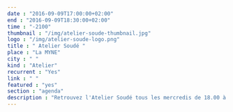 ```yaml
---
date : "2016-09-09T17:00:00+02:00"
end : "2016-09-09T18:30:00+02:00"
time : "-2100"
thumbnail : "/img/atelier-soude-thumbnail.jpg"
logo : "/img/atelier-soude-logo.png"
title : " Atelier Soudé "
place : "La MYNE"
city : " "
kind : "Atelier"
recurrent : "Yes"
link : " "
featured : "yes"
section : "agenda"
description : "Retrouvez l'Atelier Soudé tous les mercredis de 18.00 à 21.00. L'Atelier Soudé est un atelier de co-réparation d'objets électroniques et électriques qui propose de vous accompagner dans la réparation, voire l'augmentation, de vos appareils électroniques."
---
```

